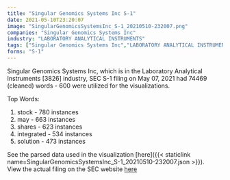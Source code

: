 ```yaml
---
title: "Singular Genomics Systems Inc S-1"
date: 2021-05-10T23:20:07
image: "SingularGenomicsSystemsInc_S-1_20210510-232007.png"
companies: "Singular Genomics Systems Inc"
industry: "LABORATORY ANALYTICAL INSTRUMENTS"
tags: ["Singular Genomics Systems Inc","LABORATORY ANALYTICAL INSTRUMENTS","05-07-2021","S-1"]
forms: "S-1"
---
```

Singular Genomics Systems Inc, which is in the Laboratory Analytical Instruments [3826] industry, SEC S-1 filing on May 07, 2021 had 74469 (cleaned) words - 600 were utilized for the visualizations.

Top Words:
1. stock - 780 instances
2. may - 663 instances
3. shares - 623 instances
4. integrated - 534 instances
5. solution - 473 instances


See the parsed data used in the visualization [here]({{< staticlink name=SingularGenomicsSystemsInc_S-1_20210510-232007.json >}}).  
View the actual filing on the SEC website [here](https://www.sec.gov/Archives/edgar/data/1850906/0001193125-21-154963.txt)